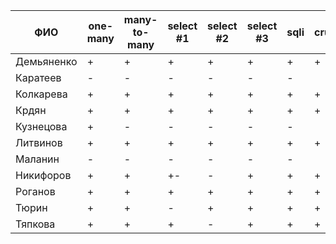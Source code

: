 | **ФИО**    | one-many | many-to-many | select #1 | select #2 | select #3 | sqli | crud | er_schema | deploy | indexes |
|------------|----------|--------------|-----------|-----------|-----------|------|------|-----------|--------|---------|
| Демьяненко | +        | +            | +         | +         | +         | +    | +    | +         | +      | +       |
| Каратеев   | -        | -            | -         | -         | -         | -    |      | +         |        |         |
| Колкарева  | +        | +            | +         | +         | +         | +    | +    | +         | +      | +       |
| Крдян      | +        | +            | +         | +         | +         | +    | +    | +         | +      |         |
| Кузнецова  | +        | -            | -         | -         | -         | -    |      | +         |        |         |
| Литвинов   | +        | +            | +         | +         | +         | +    | +    | +         | +      | +       |
| Маланин    | -        | -            | -         | -         | -         | -    |      | +         |        |         |
| Никифоров  | +        | +            | +-        | -         | +         | +    | +    | +         | +      | +       |
| Роганов    | +        | +            | +         | +         | +         | +    | +    | +         | +      |         |
| Тюрин      | +        | +            | -         | +         | +         | +    | +    | +         | +      | +       |
| Тяпкова    | +        | +            | +         | -         | +         | +    | +    | +         | +      | +       |
